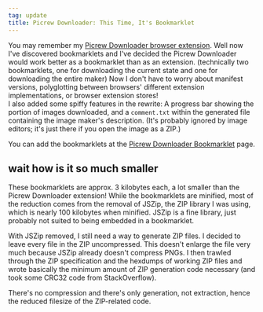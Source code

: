 ```yaml
---
tag: update
title: Picrew Downloader: This Time, It's Bookmarklet
---
```

You may remember my [Picrew Downloader browser extension](/2021/04/18/picrew-downloader).
Well now I've discovered bookmarklets and I've decided the Picrew Downloader would work better as a bookmarklet than as an extension. (technically two bookmarklets, one for downloading the current state and one for downloading the entire maker)
Now I don't have to worry about manifest versions, polyglotting between browsers' different extension implementations, or browser extension stores!  
I also added some spiffy features in the rewrite: A progress bar showing the portion of images downloaded, and a `comment.txt` within the generated file containing the image maker's description. (It's probably ignored by image editors; it's just there if you open the image as a ZIP.)

You can add the bookmarklets at the [Picrew Downloader Bookmarklet](/picrew-download-bookmarklet/) page.

## wait how is it so much smaller

These bookmarklets are approx. 3 kilobytes each, a lot smaller than the Picrew Downloader extension! While the bookmarklets are minified, most of the reduction comes from the removal of JSZip,
the ZIP library I was using, which is nearly 100 kilobytes when minified. JSZip is a fine library, just probably not suited to being embedded in a bookmarklet.

With JSZip removed, I still need a way to generate ZIP files. I decided to leave every file in the ZIP uncompressed. This doesn't enlarge the file very much because JSZip already doesn't compress PNGs.
I then trawled through the ZIP specification and the hexdumps of working ZIP files and wrote basically the minimum amount of ZIP generation code necessary (and took some CRC32 code from StackOverflow).

There's no compression and there's only generation, not extraction, hence the reduced filesize of the ZIP-related code.
